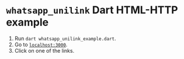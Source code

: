 # `whatsapp_unilink` Dart HTML-HTTP example

1. Run `dart whatsapp_unilink_example.dart`.
2. Go to [`localhost:3000`](http://localhost:3000).
3. Click on one of the links.